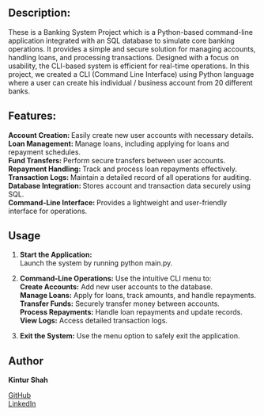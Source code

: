 ## Description:
These is a Banking System Project which is a Python-based command-line application integrated with an SQL database to simulate core banking operations. It provides a simple and secure solution for managing accounts, handling loans, and processing transactions. Designed with a focus on usability, the CLI-based system is efficient for real-time operations. In this project, we created a  CLI (Command Line Interface) using Python language where a user can create his individual / business account from 20 different banks. <br>

## Features:
<b> Account Creation: </b> Easily create new user accounts with necessary details. <br>
<b> Loan Management: </b> Manage loans, including applying for loans and repayment schedules. <br>
<b> Fund Transfers: </b> Perform secure transfers between user accounts. <br>
<b> Repayment Handling: </b> Track and process loan repayments effectively. <br>
<b> Transaction Logs: </b> Maintain a detailed record of all operations for auditing. <br>
<b> Database Integration: </b> Stores account and transaction data securely using SQL. <br>
<b> Command-Line Interface: </b> Provides a lightweight and user-friendly interface for operations.

## Usage
1) **Start the Application:** <br>
Launch the system by running python main.py.  <br>

2) **Command-Line Operations:**
Use the intuitive CLI menu to: <br>
**Create Accounts:** Add new user accounts to the database. <br>
**Manage Loans:** Apply for loans, track amounts, and handle repayments. <br>
**Transfer Funds:** Securely transfer money between accounts. <br>
**Process Repayments:** Handle loan repayments and update records. <br>
**View Logs:** Access detailed transaction logs.<br> 

3) **Exit the System:** 
Use the menu option to safely exit the application.

## Author
**Kintur Shah**

[GitHub](https://github.com/kinturkt) <br>
[LinkedIn](https://www.linkedin.com/in/kintur-shah-a81134210/)
